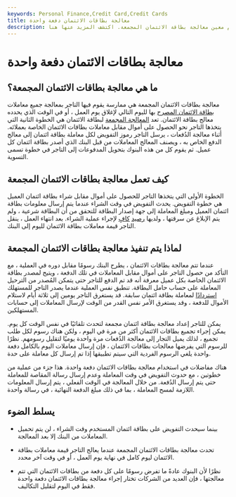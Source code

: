 ```yaml
---
keywords: Personal Finance,Credit Card,Credit Cards
title: معالجة بطاقات الائتمان دفعة واحدة
description: يُطلق على نقل جميع معاملات بطاقات الائتمان في يوم معين معالجة بطاقة الائتمان المجمعة. اكتشف المزيد عنها هنا.
---
```


# معالجة بطاقات الائتمان دفعة واحدة
## ما هي معالجة بطاقات الائتمان المجمعة؟

معالجة بطاقات الائتمان المجمعة هي ممارسة يقوم فيها التاجر بمعالجة جميع معاملات [بطاقة الائتمان المصرح](/creditcard) بها لليوم التالي لإغلاق يوم العمل ، أو في الوقت الذي يحدده معالج بطاقة الائتمان. تعد [المعالجة المجمعة](/batch-processing) لبطاقة الائتمان هي الخطوة الثانية التي يتخذها التاجر نحو الحصول على أموال مقابل معاملات بطاقات الائتمان الخاصة بعملائه. أثناء معالجة الدُفعات ، يرسل التاجر رموز التفويض لكل معاملة بطاقة ائتمان إلى معالج الدفع الخاص به ، ويصنف المعالج المعاملات من قبل البنك الذي أصدر بطاقة ائتمان كل عميل. ثم يقوم كل من هذه البنوك بتحويل المدفوعات إلى التاجر في خطوة تسمى التسوية.

## كيف تعمل معالجة بطاقات الائتمان المجمعة

الخطوة الأولى التي يتخذها التاجر للحصول على أموال مقابل شراء بطاقة ائتمان العميل هي خطوة التفويض. يحدث التفويض في وقت الشراء عندما يتم إرسال معلومات بطاقة ائتمان العميل ومبلغ المعاملة إلى جهة إصدار البطاقة للتحقق من أن البطاقة شرعية ، ولم يتم الإبلاغ عن سرقتها ، ولديها [رصيد](/available-credit) [كافٍ](/available-credit) لإجراء عملية الشراء. بعد انتهاء العمل ، ينقل التاجر قيمة معاملات بطاقة الائتمان لليوم إلى البنك.

## لماذا يتم تنفيذ معالجة بطاقات الائتمان المجمعة

عندما تتم معالجة بطاقات الائتمان ، يطرح البنك رسومًا مقابل دوره في العملية ، مع التأكد من حصول التاجر على أموال مقابل المعاملات في تلك الدفعة ، ويتيح لمصدر بطاقة الائتمان الخاصة بكل عميل معرفة أنه قد تم الدفع للتاجر حتى يتمكن المُصدر من الترحيل المعاملة على حساب حامل البطاقة. تنطبق نفس العملية عندما يصدر التاجر للمستهلك [استردادًا](/refund) لمعاملة بطاقة ائتمان سابقة. قد يستغرق التاجر يومين إلى ثلاثة أيام لاستلام الأموال للدفعة ، وقد يستغرق الأمر نفس القدر من الوقت لإرسال المعاملات إلى حسابات المستهلكين.

يمكن للتاجر إعداد معالجة بطاقة ائتمان مجمعة لتحدث تلقائيًا في نفس الوقت كل يوم. يمكن إجراء تجميع بطاقات الائتمان أكثر من مرة في اليوم ، ولكن هناك رسوم لكل طلب تجميع ، لذلك يميل التجار إلى معالجة الدُفعات مرة واحدة يوميًا لتقليل رسومهم. نظرًا للرسوم التي يفرضها معالجات بطاقات الائتمان ، فإن إرسال معاملات اليوم بالكامل دفعة واحدة يلغي الرسوم الفردية التي سيتم تطبيقها إذا تم إرسال كل معاملة على حدة.

هناك مفاضلات في استخدام معالجة بطاقات الائتمان دفعة واحدة. هذا جزء من عملية من خطوتين ، مع حدوث التفويض في وقت المعاملة وعدم إرسال رسالة المقاصة للمعاملة حتى يتم إرسال الدُفعة. من خلال المعالجة في الوقت الفعلي ، يتم إرسال المعلومات اللازمة لمسح المعاملة ، بما في ذلك مبلغ الدفعة النهائية ، في رسالة واحدة.

## يسلط الضوء

- بينما سيحدث التفويض على بطاقة ائتمان المستخدم وقت الشراء ، لن يتم تحميل المعاملات من البنك إلا بعد المعالجة.

- تحدث معالجة بطاقات الائتمان المجمعة عندما يعالج التاجر قيمة معاملات بطاقة الائتمان ليوم كامل في نهاية يوم العمل ، أو في وقت آخر محدد.

- نظرًا لأن البنوك عادةً ما تفرض رسومًا على كل دفعة من بطاقات الائتمان التي تتم معالجتها ، فإن العديد من الشركات تختار إجراء معالجة بطاقات الائتمان دفعة واحدة فقط في اليوم لتقليل التكاليف.

